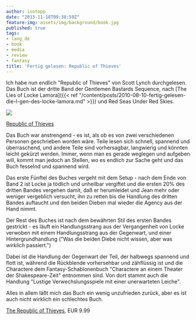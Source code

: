 ```yaml
---
author: isotopp
date: "2013-11-18T09:38:59Z"
feature-img: assets/img/background/book.jpg
published: true
tags:
- lang_de
- book
- media
- review
- fantasy
title: 'Fertig gelesen: Republic of Thieves'
---
```

Ich habe nun endlich "Republic of Thieves" von Scott Lynch durchgelesen. Das Buch ist der dritte Band der Gentlemen Bastards Sequence, nach [The Lies of Locke Lamora]({{< ref "/content/posts/2010-08-10-fertig-gelesen-die-l-gen-des-locke-lamora.md" >}}) und Red Seas Under Red Skies.

[![](/uploads/2013/11/republic-of-thieves.png)](http://www.amazon.de/Republic-Thieves-Gentlemen-Bastard-Sequence-ebook/dp/B00BY7B70A)

[Republic of Thieves](http://www.amazon.de/Republic-Thieves-Gentlemen-Bastard-Sequence-ebook/dp/B00BY7B70A)

Das Buch war anstrengend - es ist, als ob es von zwei verschiedenen Personen geschrieben worden wäre. Teile lesen sich schnell, spannend und überraschend, und andere Teile sind vorhersagbar, langwierig und könnten leicht gekürzt werden. Immer, wenn man es gerade weglegen und aufgeben will, kommt man jedoch an Stellen, wo es endlich zur Sache geht und das Buch fesselnd und spannend wird.

Das erste Fünftel des Buches vergeht mit dem Setup - nach dem Ende von Band 2 ist Locke ja tödlich und unheilbar vergiftet und die ersten 20% des dritten Bandes vergehen damit, daß er herumleidet und Jean mehr oder weniger vergeblich versucht, ihn zu retten bis die Handlung des dritten Bandes auftaucht und den beiden Dieben mal wieder die Agency aus der Hand nimmt.

Der Rest des Buches ist nach dem bewährten Stil des ersten Bandes gestrickt - es läuft ein Handlungsstrang aus der Vergangenheit von Locke verwoben mit einem Handlungsstrang aus der Gegenwart, und einer Hintergrundhandlung ("Was die beiden Diebe nicht wissen, aber was _wirklich_ passiert.")

Dabei ist die Handlung der Gegenwart der Teil, der halbwegs spannend und flott ist, während die Rückblende vorhersehbar und zähflüssig ist und die Charactere dem Fantasy-Schablonenbuch "Charactere an einem Theater der Shakespeare-Zeit" entnommen sind. Von dort stammt auch die Handlung "Lustige Verwechslungsspiele mit einer unerwarteten Leiche".

Alles in allem läßt mich das Buch ein wenig unzufrieden zurück, aber es ist auch nicht wirklich ein schlechtes Buch.

[The Republic of Thieves](http://www.amazon.de/Republic-Thieves-Gentlemen-Bastard-Sequence-ebook/dp/B00BY7B70A), EUR 9.99

